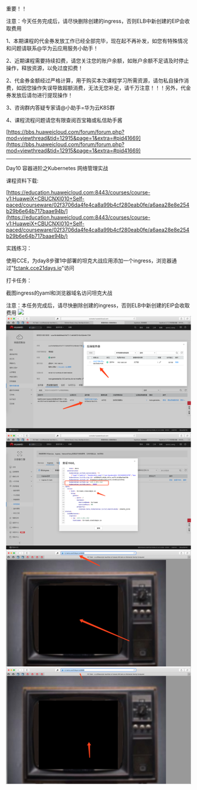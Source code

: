 重要！！

注意：今天任务完成后，请尽快删除创建的ingress，否则ELB中新创建的EIP会收取费用

1、本期课程的代金券发放工作已经全部完毕，现在起不再补发，如您有特殊情况和问题请联系@华为云应用服务小助手！

2、近期课程需要持续扣费，请您关注您的账户余额，如账户余额不足请及时停止操作，释放资源，以免过度扣费！

2、代金券金额经过严格计算，用于购买本次课程学习所需资源，请勿私自操作消费，如因您操作失误导致超额消费，无法无您补足，请千万注意！！！另外，代金券发放后请勿进行提现操作！

3、咨询群内答疑专家请@小助手=华为云K8S群

4、课程流程问题请您有限查阅百宝箱或私信助手酱

[https://bbs.huaweicloud.com/forum/forum.php?mod=viewthread&tid=12915&page=1&extra=#pid41669](https://bbs.huaweicloud.com/forum/forum.php?mod=viewthread&tid=12915&page=1&extra=#pid41669)

----------------------------

Day10 容器进阶之Kubernetes 网络管理实战

课程资料下载:

[https://education.huaweicloud.com:8443/courses/course-v1:HuaweiX+CBUCNXI010+Self-paced/courseware/02f3706da4fe4ca8a99b4cf280eab0fe/a6aea28e8e254b29b6e64b717baae94b/](https://education.huaweicloud.com:8443/courses/course-v1:HuaweiX+CBUCNXI010+Self-paced/courseware/02f3706da4fe4ca8a99b4cf280eab0fe/a6aea28e8e254b29b6e64b717baae94b/)

实践练习：

使用CCE，为day8步骤1中部署的坦克大战应用添加一个ingress，浏览器通过"[fctank.cce21days.io](http://fctank.cce21days.io)"访问

打卡任务：

截图ingress的yaml和浏览器域名访问坦克大战

注意：本任务完成后，请尽快删除创建的ingress，否则ELB中新创建的EIP会收取费用
![](https://raw.githubusercontent.com/latermonk/Container_21DAY/master/DAY10/PNG/DAY1000.png)
![](https://raw.githubusercontent.com/latermonk/Container_21DAY/master/DAY10/PNG/DAY1001.png)
![](https://raw.githubusercontent.com/latermonk/Container_21DAY/master/DAY10/PNG/DAY1002.png)
![](https://raw.githubusercontent.com/latermonk/Container_21DAY/master/DAY10/PNG/DAY1003.png)
![](https://raw.githubusercontent.com/latermonk/Container_21DAY/master/DAY10/PNG/DAY1004.png)
